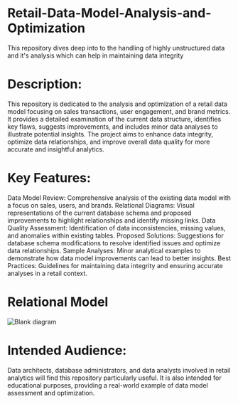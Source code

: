 # Retail-Data-Model-Analysis-and-Optimization
This repository dives deep into to the handling of highly unstructured data and it's analysis which can help in maintaining data integrity

# Description:
This repository is dedicated to the analysis and optimization of a retail data model focusing on sales transactions, user engagement, and brand metrics. It provides a detailed examination of the current data structure, identifies key flaws, suggests improvements, and includes minor data analyses to illustrate potential insights. The project aims to enhance data integrity, optimize data relationships, and improve overall data quality for more accurate and insightful analytics.

# Key Features:

Data Model Review: Comprehensive analysis of the existing data model with a focus on sales, users, and brands.
Relational Diagrams: Visual representations of the current database schema and proposed improvements to highlight relationships and identify missing links.
Data Quality Assessment: Identification of data inconsistencies, missing values, and anomalies within existing tables.
Proposed Solutions: Suggestions for database schema modifications to resolve identified issues and optimize data relationships.
Sample Analyses: Minor analytical examples to demonstrate how data model improvements can lead to better insights.
Best Practices: Guidelines for maintaining data integrity and ensuring accurate analyses in a retail context.

# Relational Model
![Blank diagram](https://github.com/smmalik98/Retail-Data-Model-Analysis-and-Optimization/assets/97324716/665e2082-97c7-4600-a5ca-f51d2c0c777c)


# Intended Audience:
Data architects, database administrators, and data analysts involved in retail analytics will find this repository particularly useful. It is also intended for educational purposes, providing a real-world example of data model assessment and optimization.


